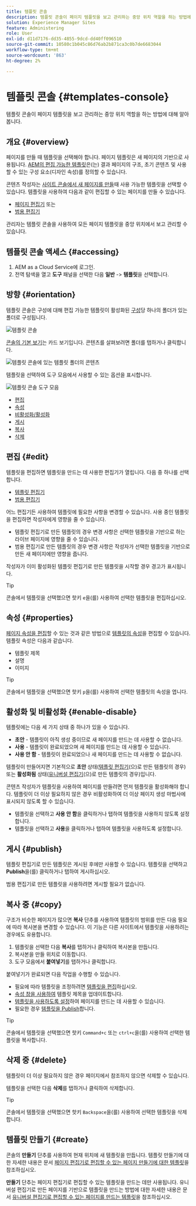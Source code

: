 ```yaml
---
title: 템플릿 콘솔
description: 템플릿 콘솔이 페이지 템플릿을 보고 관리하는 중앙 위치 역할을 하는 방법에 대해 알아봅니다.
solution: Experience Manager Sites
feature: Administering
role: User
exl-id: d11d7176-dd35-4855-9dcd-dd40ff096510
source-git-commit: 10580c1b045c86d76ab2b871ca3c0b7de6683044
workflow-type: tm+mt
source-wordcount: '863'
ht-degree: 2%

---
```


# 템플릿 콘솔 {#templates-console}

템플릿 콘솔이 페이지 템플릿을 보고 관리하는 중앙 위치 역할을 하는 방법에 대해 알아봅니다.

## 개요 {#overview}

페이지를 만들 때 템플릿을 선택해야 합니다. 페이지 템플릿은 새 페이지의 기반으로 사용됩니다. [AEM의 편집 가능한 템플릿](/help/implementing/developing/components/templates.md)은(는) 결과 페이지의 구조, 초기 콘텐츠 및 사용할 수 있는 구성 요소(디자인 속성)를 정의할 수 있습니다.

콘텐츠 작성자는 [사이트 콘솔에서 새 페이지를 만들](/help/sites-cloud/authoring/sites-console/creating-pages.md)때 사용 가능한 템플릿을 선택할 수 있습니다. 템플릿을 사용하여 다음과 같이 편집할 수 있는 페이지를 만들 수 있습니다.

* [페이지 편집기](/help/sites-cloud/authoring/page-editor/templates.md) 또는
* [범용 편집기](/help/sites-cloud/authoring/universal-editor/templates.md)

관리자는 템플릿 콘솔을 사용하여 모든 페이지 템플릿을 중앙 위치에서 보고 관리할 수 있습니다.

## 템플릿 콘솔 액세스 {#accessing}

1. AEM as a Cloud Service에 로그인.
1. 전역 탐색을 열고 **도구** 패널을 선택한 다음 **일반** -> **템플릿**&#x200B;을 선택합니다.

## 방향 {#orientation}

템플릿 콘솔은 구성에 대해 편집 가능한 템플릿이 활성화된 [구성](/help/implementing/developing/introduction/configurations.md)당 하나의 폴더가 있는 폴더로 구성됩니다.

![템플릿 콘솔](assets/templates-console/templates-console.png)

[콘솔의 기본 보기](/help/sites-cloud/authoring/quick-start.md)는 카드 보기입니다. 콘텐츠를 살펴보려면 폴더를 탭하거나 클릭합니다.

![템플릿 콘솔에 있는 템플릿 폴더의 콘텐츠](assets/templates-console/templates-console-templates.png)

템플릿을 선택하여 도구 모음에서 사용할 수 있는 옵션을 표시합니다.

![템플릿 콘솔 도구 모음](assets/templates-console/templates-console-toolbar.png)

* [편집](#edit-edit)
* [속성](#properties)
* [비활성화/활성화](#enable-disable)
* [게시](#publish)
* [복사](#copy)
* [삭제](#delete)

## 편집 {#edit}

템플릿을 편집하면 템플릿을 만드는 데 사용한 편집기가 열립니다. 다음 중 하나를 선택합니다.

* [템플릿 편집기](/help/sites-cloud/authoring/page-editor/templates.md)
* [범용 편집기](/help/sites-cloud/authoring/universal-editor/templates.md)

어느 편집기든 사용하여 템플릿에 필요한 사항을 변경할 수 있습니다. 사용 중인 템플릿을 편집하면 작성자에게 영향을 줄 수 있습니다.

* 템플릿 편집기로 만든 템플릿의 경우 변경 사항은 선택한 템플릿을 기반으로 하는 라이브 페이지에 영향을 줄 수 있습니다.
* 범용 편집기로 만든 템플릿의 경우 변경 사항은 작성자가 선택한 템플릿을 기반으로 만든 새 페이지에만 영향을 줍니다.

작성자가 이미 활성화된 템플릿 편집기로 만든 템플릿을 시작할 경우 경고가 표시됩니다.

>[!TIP]
>
>콘솔에서 템플릿을 선택했으면 핫키 `e`을(를) 사용하여 선택한 템플릿을 편집하십시오.

## 속성 {#properties}

[페이지 속성을 편집](/help/sites-cloud/authoring/sites-console/page-properties.md)할 수 있는 것과 같은 방법으로 [템플릿의 속성](/help/sites-cloud/authoring/page-editor/templates.md)을 편집할 수 있습니다.템플릿 속성은 다음과 같습니다.

* 템플릿 제목
* 설명
* 이미지

>[!TIP]
>
>콘솔에서 템플릿을 선택했으면 핫키 `p`을(를) 사용하여 선택한 템플릿의 속성을 엽니다.

## 활성화 및 비활성화 {#enable-disable}

템플릿에는 다음 세 가지 상태 중 하나가 있을 수 있습니다.

* **초안** - 템플릿이 아직 생성 중이므로 새 페이지를 만드는 데 사용할 수 없습니다.
* **사용** - 템플릿이 완료되었으며 새 페이지를 만드는 데 사용할 수 있습니다.
* **사용 안 함** - 템플릿이 완료되었으나 새 페이지를 만드는 데 사용할 수 없습니다.

템플릿이 만들어지면 기본적으로 **초안** 상태([템플릿 편집기](/help/sites-cloud/authoring/page-editor/templates.md)(으)로 만든 템플릿의 경우) 또는 **활성화됨** 상태([유니버설 편집기](/help/sites-cloud/authoring/universal-editor/templates.md)(으)로 만든 템플릿의 경우)입니다.

콘텐츠 작성자가 템플릿을 사용하여 페이지를 만들려면 먼저 템플릿을 활성화해야 합니다. 템플릿이 더 이상 필요하지 않은 경우 비활성화하여 더 이상 페이지 생성 마법사에 표시되지 않도록 할 수 있습니다.

* 템플릿을 선택하고 **사용 안 함**&#x200B;을 클릭하거나 탭하여 템플릿을 사용하지 않도록 설정합니다.
* 템플릿을 선택하고 **사용**&#x200B;을 클릭하거나 탭하여 템플릿을 사용하도록 설정합니다.

## 게시 {#publish}

템플릿 편집기로 만든 템플릿은 게시된 후에만 사용할 수 있습니다. 템플릿을 선택하고 **Publish**&#x200B;을(를) 클릭하거나 탭하여 게시하십시오.

범용 편집기로 만든 템플릿을 사용하려면 게시할 필요가 없습니다.

## 복사 중 {#copy}

구조가 비슷한 페이지가 많으면 **복사** 단추를 사용하여 템플릿의 범위를 만든 다음 필요에 따라 복사본을 변경할 수 있습니다. 이 기능은 다른 사이트에서 템플릿을 사용하려는 경우에도 유용합니다.

1. 템플릿을 선택한 다음 **복사**&#x200B;를 탭하거나 클릭하여 복사본을 만듭니다.
1. 복사본을 만들 위치로 이동합니다.
1. 도구 모음에서 **붙여넣기**&#x200B;를 탭하거나 클릭합니다.

붙여넣기가 완료되면 다음 작업을 수행할 수 있습니다.

* 필요에 따라 템플릿을 조정하려면 [템플릿을 편집](#edit)하십시오.
* [속성 창을 사용하여](#properties) 템플릿 제목을 업데이트합니다.
* [템플릿을 사용하도록 설정](#enable-disable)하여 페이지를 만드는 데 사용할 수 있습니다.
* 필요한 경우 [템플릿을 Publish](#publish)합니다.

>[!TIP]
>
>콘솔에서 템플릿을 선택했으면 핫키 `Command+c` 또는 `ctrl+c`을(를) 사용하여 선택한 템플릿을 복사합니다.

## 삭제 중 {#delete}

템플릿이 더 이상 필요하지 않은 경우 페이지에서 참조하지 않으면 삭제할 수 있습니다.

템플릿을 선택한 다음 **삭제**&#x200B;를 탭하거나 클릭하여 삭제합니다.

>[!TIP]
>
>콘솔에서 템플릿을 선택했으면 핫키 `Backspace`을(를) 사용하여 선택한 템플릿을 삭제합니다.

## 템플릿 만들기 {#create}

콘솔의 **만들기** 단추를 사용하여 현재 위치에 새 템플릿을 만듭니다. 템플릿 만들기에 대한 자세한 내용은 문서 [페이지 편집기로 편집할 수 있는 페이지 만들기에 대한 템플릿](/help/sites-cloud/authoring/page-editor/templates.md)을 참조하십시오.

**만들기** 단추는 페이지 편집기로 편집할 수 있는 템플릿을 만드는 데만 사용됩니다. 유니버설 편집기로 만든 페이지를 기반으로 템플릿을 만드는 방법에 대한 자세한 내용은 문서 [유니버설 편집기로 편집할 수 있는 페이지를 만드는 템플릿](/help/sites-cloud/authoring/universal-editor/templates.md)을 참조하십시오.
